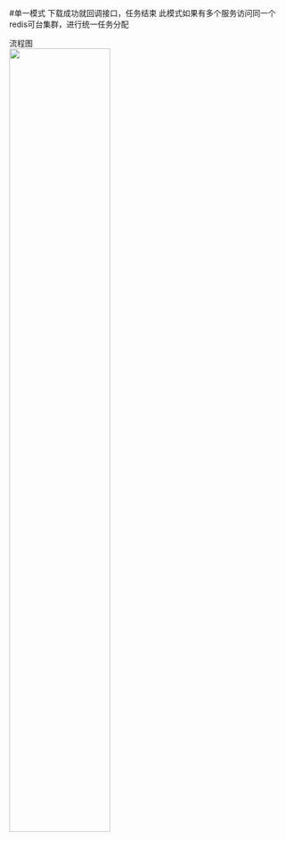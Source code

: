 #单一模式
下载成功就回调接口，任务结束
此模式如果有多个服务访问同一个redis可台集群，进行统一任务分配   

流程图  
<img src="https://opendfl-1259373829.cos.ap-guangzhou.myqcloud.com/doc/m3u8sync/single.jpg" width="60%" syt height="60%" />